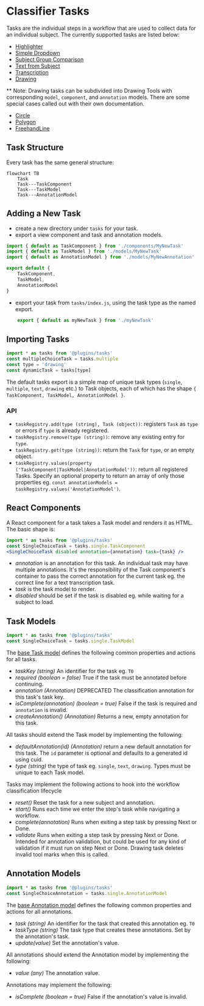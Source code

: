 # Classifier Tasks

Tasks are the individual steps in a workflow that are used to collect data for an individual subject. The currently supported tasks are listed below:

- [Highlighter](/packages/lib-classifier/src/plugins/tasks/experimental/highlighter/README.md)
- [Simple Dropdown](/packages/lib-classifier/src/plugins/tasks/dropdown-simple/README.md)
- [Subject Group Comparison](/packages/lib-classifier/src/plugins/tasks/subjectGroupComparison/README.md)
- [Text from Subject](/packages/lib-classifier/src/plugins/tasks/experimental/textFromSubject/README.md)
- [Transcription](/packages/lib-classifier/src/plugins/tasks/experimental/transcription/README.md)
- [Drawing](/packages/lib-classifier/src/plugins/drawingTools/README.md)

** Note: Drawing tasks can be subdivided into Drawing Tools with corresponding `model`, `component`, and `annotation` models. There are some special cases called out with their own documentation.
- [Circle](/packages/lib-classifier/src/plugins/drawingTools/components/Circle/README.md)
- [Polygon](/packages/lib-classifier/src/plugins/drawingTools/components/Polygon/README.md)
- [FreehandLine](/packages/lib-classifier/src/plugins/drawingTools/experimental/components/FreehandLine/README.md)

## Task Structure

Every task has the same general structure:

```mermaid
flowchart TB
	Task
	Task---TaskComponent
	Task---TaskModel
	Task---AnnotationModel
```

## Adding a New Task
- create a new directory under `tasks` for your task.
- export a view component and task and annotation models.
```js
import { default as TaskComponent } from './components/MyNewTask'
import { default as TaskModel } from './models/MyNewTask'
import { default as AnnotationModel } from './models/MyNewAnnotation'

export default {
	TaskComponent,
	TaskModel,
	AnnotationModel
}
```
- export your task from `tasks/index.js`, using the task type as the named export.
```js
	export { default as myNewTask } from './myNewTask'
```

## Importing Tasks

```js
import * as tasks from '@plugins/tasks'
const multipleChoiceTask = tasks.multiple
const type = 'drawing'
const dynamicTask = tasks[type]
```

The default tasks export is a simple map of unique task types (`single`, `multiple`, `text`, `drawing` etc.) to Task objects, each of which has the shape `{ TaskComponent, TaskModel, AnnotationModel }`.

### API
  - `taskRegistry.add(type (string), Task (object))`: registers `Task` as `type` or errors if `type` is already registered.
  - `taskRegistry.remove(type (string))`: remove any existing entry for `type`.
  - `taskRegistry.get(type (string))`: return the `Task` for `type`, or an empty object.
  - `taskRegistry.values(property ('TaskComponent|TaskModel|AnnotationModel'))`: return all registered Tasks. Specify an optional property to return an array of only those properties eg. `const annotationModels = taskRegistry.values('AnnotationModel')`.
  
## React Components

A React component for a task takes a Task model and renders it as HTML. The basic shape is:
```jsx
import * as tasks from '@plugins/tasks'
const SingleChoiceTask = tasks.single.TaskComponent
<SingleChoiceTask disabled annotation={annotation} task={task} />
```

 - _annotation_ is an annotation for this task. An individual task may have multiple annotations. It's the responsibility of the Task component's container to pass the correct annotation for the current task eg. the correct line for a text transcription task.
 - _task_ is the task model to render.
 - _disabled_ should be set if the task is disabled eg. while waiting for a subject to load.

## Task Models

```js
import * as tasks from '@plugins/tasks'
const SingleChoiceTask = tasks.single.TaskModel
```

The [base Task model](https://github.com/zooniverse/front-end-monorepo/tree/master/packages/lib-classifier/src/plugins/tasks/models/Task.js) defines the following common properties and actions for all tasks.

- _taskKey (string)_ An identifier for the task eg. `T0`
- _required (boolean = false)_ True if the task must be annotated before continuing.
- _annotation (Annotation)_ DEPRECATED The classification annotation for this task's task key.
- _isComplete(annotation) (boolean = true)_ False if the task is required and `annotation` is invalid.
- _createAnnotation() (Annotation)_ Returns a new, empty annotation for this task. 


All tasks should extend the Task model by implementing the following:

- _defaultAnnotation(id) (Annotation)_ return a new default annotation for this task. The `id` parameter is optional and defaults to a generated id using cuid.
- _type (string)_ the type of task eg. `single`, `text`, `drawing`. Types must be unique to each Task model.

Tasks may implement the following actions to hook into the workflow classification lifecycle
- _reset()_ Reset the task for a new subject and annotation.
- _start()_ Runs each time we enter the step's task while navigating a workflow.
- _complete(annotation)_ Runs when exiting a step task by pressing Next or Done.
- _validate_ Runs when exiting a step task by pressing Next or Done. Intended for annotation validation, but could be used for any kind of validation if it must run on step Next or Done. Drawing task deletes invalid tool marks when this is called.

## Annotation Models

```js
import * as tasks from '@plugins/tasks'
const SingleChoiceAnnotation = tasks.single.AnnotationModel
```

The [base Annotation model](https://github.com/zooniverse/front-end-monorepo/tree/master/packages/lib-classifier/src/plugins/tasks/models/Annotation.js) defines the following common properties and actions for all annotations.

- _task (string)_ An identifier for the task that created this annotation eg. `T0`
- _taskType (string)_ The task type that creates these annotations. Set by the annotation's task.
- _update(value)_ Set the annotation's value.

All annotations should extend the Annotation model by implementing the following:

- _value (any)_ The annotation value.

Annotations may implement the following:

- _isComplete (boolean = true)_ False if the annotation's value is invalid.
